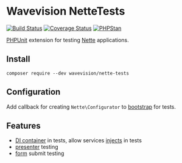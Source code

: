 # Wavevision NetteTests

[![Build Status](https://travis-ci.org/wavevision/nette-tests.svg?branch=master)](https://travis-ci.org/wavevision/nette-tests)
[![Coverage Status](https://coveralls.io/repos/github/wavevision/nette-tests/badge.svg?branch=master)](https://coveralls.io/github/wavevision/nette-tests?branch=master)
[![PHPStan](https://img.shields.io/badge/style-level%20max-brightgreen.svg?label=phpstan)](https://github.com/phpstan/phpstan)

[PHPUnit](https://github.com/sebastianbergmann/phpunit/) extension for testing [Nette](https://github.com/nette/nette) applications.

## Install

```
composer require --dev wavevision/nette-tests
```

## Configuration

Add callback for creating `Nette\Configurator` to [bootstrap](tests/app/tests/bootstrap.php) for tests.

## Features

* [DI container](tests/app/tests/Models/ExampleModelTest.php) in tests, allow services [injects](tests/app/tests/Models/ExampleModelTest.php) in tests 
* [presenter](tests/app/tests/Presenters/ExamplePresenterTest.php) testing
* [form](tests/app/tests/Presenters/FormPresenterTest.php) submit testing
